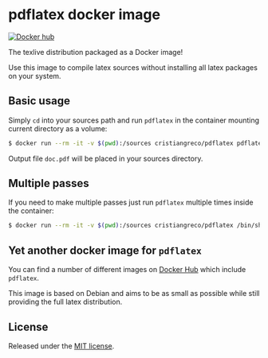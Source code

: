# pdflatex docker image

[![Docker
hub](https://img.shields.io/docker/pulls/cristiangreco/pdflatex.svg)](https://hub.docker.com/r/cristiangreco/pdflatex/)

The texlive distribution packaged as a Docker image!

Use this image to compile latex sources without installing all latex packages on your system.

## Basic usage

Simply `cd` into your sources path and run `pdflatex` in the container mounting
current directory as a volume:

```sh
$ docker run --rm -it -v $(pwd):/sources cristiangreco/pdflatex pdflatex doc.tex
```

Output file `doc.pdf` will be placed in your sources directory.

## Multiple passes

If you need to make multiple passes just run `pdflatex` multiple times inside
the container:

```sh
$ docker run --rm -it -v $(pwd):/sources cristiangreco/pdflatex /bin/sh -c "pdflatex doc.tex && pdflatex doc.tex"
```

## Yet another docker image for `pdflatex`

You can find a number of different images on [Docker
Hub](https://hub.docker.com/search/?isAutomated=0&isOfficial=0&page=1&pullCount=0&q=latex&starCount=0)
which include `pdflatex`.

This image is based on Debian and aims to be as small as possible while still
providing the full latex distribution.

## License

Released under the [MIT license](LICENSE).
